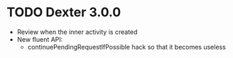 TODO Dexter 3.0.0
=================

* Review when the inner activity is created
* New fluent API:
  * continuePendingRequestIfPossible hack so that it becomes useless
